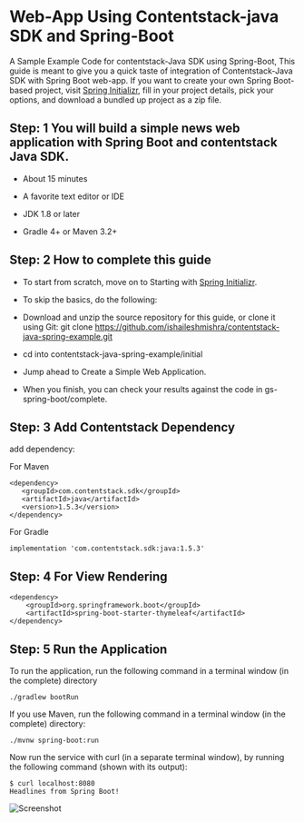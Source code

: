 # Web-App Using Contentstack-java SDK and Spring-Boot

A Sample Example Code for contentstack-Java SDK using Spring-Boot,
This guide is meant to give you a quick taste of integration of Contentstack-Java SDK with Spring Boot web-app. If you want to create your own Spring Boot-based project, visit [Spring Initializr](https://start.spring.io/), fill in your project details, pick your options, and download a bundled up project as a zip file.


## Step: 1 You will build a simple news web application with Spring Boot and contentstack Java SDK.


- About 15 minutes

- A favorite text editor or IDE

- JDK 1.8 or later

- Gradle 4+ or Maven 3.2+


## Step: 2 How to complete this guide

- To start from scratch, move on to Starting with [Spring Initializr](https://start.spring.io/).

- To skip the basics, do the following:

- Download and unzip the source repository for this guide, or clone it using Git: git clone https://github.com/ishaileshmishra/contentstack-java-spring-example.git

- cd into contentstack-java-spring-example/initial

- Jump ahead to Create a Simple Web Application.

- When you finish, you can check your results against the code in gs-spring-boot/complete.

## Step: 3 Add Contentstack Dependency

add dependency:

For Maven

```
<dependency>
   <groupId>com.contentstack.sdk</groupId>
   <artifactId>java</artifactId>
   <version>1.5.3</version>
</dependency>
```

For Gradle

```
implementation 'com.contentstack.sdk:java:1.5.3'
```


## Step: 4 For View Rendering

```
<dependency>
    <groupId>org.springframework.boot</groupId>
    <artifactId>spring-boot-starter-thymeleaf</artifactId>
</dependency>
```

## Step: 5 Run the Application


To run the application, run the following command in a terminal window (in the complete) directory

```
./gradlew bootRun
```

If you use Maven, run the following command in a terminal window (in the complete) directory:

```
./mvnw spring-boot:run
```


Now run the service with curl (in a separate terminal window), by running the following command (shown with its output):

```
$ curl localhost:8080
Headlines from Spring Boot!
```

![Screenshot](https://github.com/ishaileshmishra/example/blob/master/snapshot.png?raw=true)


